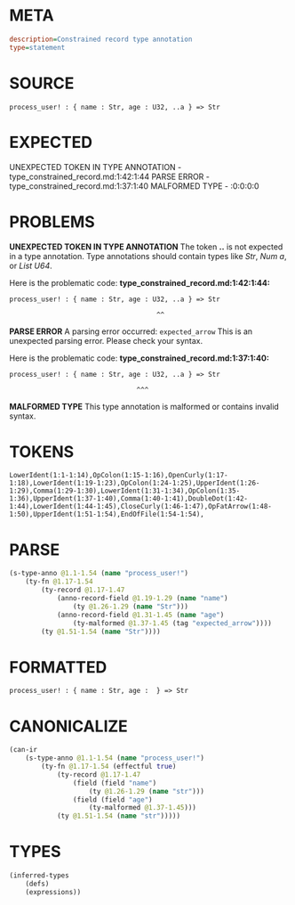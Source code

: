 # META
~~~ini
description=Constrained record type annotation
type=statement
~~~
# SOURCE
~~~roc
process_user! : { name : Str, age : U32, ..a } => Str
~~~
# EXPECTED
UNEXPECTED TOKEN IN TYPE ANNOTATION - type_constrained_record.md:1:42:1:44
PARSE ERROR - type_constrained_record.md:1:37:1:40
MALFORMED TYPE - :0:0:0:0
# PROBLEMS
**UNEXPECTED TOKEN IN TYPE ANNOTATION**
The token **..** is not expected in a type annotation.
Type annotations should contain types like _Str_, _Num a_, or _List U64_.

Here is the problematic code:
**type_constrained_record.md:1:42:1:44:**
```roc
process_user! : { name : Str, age : U32, ..a } => Str
```
                                         ^^


**PARSE ERROR**
A parsing error occurred: `expected_arrow`
This is an unexpected parsing error. Please check your syntax.

Here is the problematic code:
**type_constrained_record.md:1:37:1:40:**
```roc
process_user! : { name : Str, age : U32, ..a } => Str
```
                                    ^^^


**MALFORMED TYPE**
This type annotation is malformed or contains invalid syntax.

# TOKENS
~~~zig
LowerIdent(1:1-1:14),OpColon(1:15-1:16),OpenCurly(1:17-1:18),LowerIdent(1:19-1:23),OpColon(1:24-1:25),UpperIdent(1:26-1:29),Comma(1:29-1:30),LowerIdent(1:31-1:34),OpColon(1:35-1:36),UpperIdent(1:37-1:40),Comma(1:40-1:41),DoubleDot(1:42-1:44),LowerIdent(1:44-1:45),CloseCurly(1:46-1:47),OpFatArrow(1:48-1:50),UpperIdent(1:51-1:54),EndOfFile(1:54-1:54),
~~~
# PARSE
~~~clojure
(s-type-anno @1.1-1.54 (name "process_user!")
	(ty-fn @1.17-1.54
		(ty-record @1.17-1.47
			(anno-record-field @1.19-1.29 (name "name")
				(ty @1.26-1.29 (name "Str")))
			(anno-record-field @1.31-1.45 (name "age")
				(ty-malformed @1.37-1.45 (tag "expected_arrow"))))
		(ty @1.51-1.54 (name "Str"))))
~~~
# FORMATTED
~~~roc
process_user! : { name : Str, age :  } => Str
~~~
# CANONICALIZE
~~~clojure
(can-ir
	(s-type-anno @1.1-1.54 (name "process_user!")
		(ty-fn @1.17-1.54 (effectful true)
			(ty-record @1.17-1.47
				(field (field "name")
					(ty @1.26-1.29 (name "str")))
				(field (field "age")
					(ty-malformed @1.37-1.45)))
			(ty @1.51-1.54 (name "str")))))
~~~
# TYPES
~~~clojure
(inferred-types
	(defs)
	(expressions))
~~~
